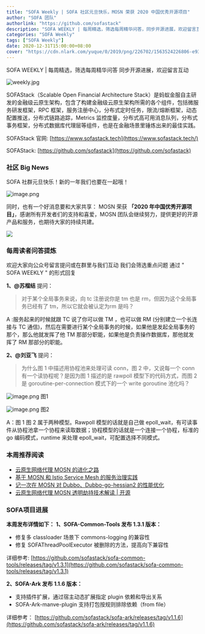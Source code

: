 ```yaml
---
title: "SOFA Weekly | SOFA 社区元旦快乐，MOSN 荣获 2020 中国优秀开源项目"
author: "SOFA 团队"
authorlink: "https://github.com/sofastack"
description: "SOFA WEEKLY | 每周精选，筛选每周精华问答，同步开源进展，欢迎留言互动。"
categories: "SOFA Weekly"
tags: ["SOFA Weekly"]
date: 2020-12-31T15:00:00+08:00
cover: "https://cdn.nlark.com/yuque/0/2019/png/226702/1563524226806-e93607a3-1b77-4ca2-8c3c-0384ab966154.png"
---
```


SOFA WEEKLY | 每周精选，筛选每周精华问答
同步开源进展，欢迎留言互动

![weekly.jpg](https://cdn.nlark.com/yuque/0/2019/jpeg/226702/1562925824761-fc720f21-9622-437b-a783-0b0729eda119.jpeg)

SOFAStack（Scalable Open Financial Architecture Stack）是蚂蚁金服自主研发的金融级云原生架构，包含了构建金融级云原生架构所需的各个组件，包括微服务研发框架，RPC 框架，服务注册中心，分布式定时任务，限流/熔断框架，动态配置推送，分布式链路追踪，Metrics 监控度量，分布式高可用消息队列，分布式事务框架，分布式数据库代理层等组件，也是在金融场景里锤炼出来的最佳实践。

SOFAStack 官网: [https://www.sofastack.tech](https://www.sofastack.tech/)

SOFAStack: [https://github.com/sofastack](https://github.com/sofastack)

### 社区 Big News 

SOFA 社群元旦快乐！新的一年我们也要在一起哦！

![image.png](https://cdn.nlark.com/yuque/0/2020/png/2883938/1609403224171-d6eb5706-916c-4fb5-940f-061373abc944.png)

同时，也有一个好消息要和大家共享：
MOSN 荣获 **「2020 年中国优秀开源项目」**，感谢所有开发者们的支持和喜爱，MOSN 团队会继续努力，提供更好的开源产品和服务，也期待大家的持续共建。

![](https://cdn.nlark.com/yuque/0/2020/jpeg/2883938/1609401405155-5cfde7b6-a3c3-4a53-9ac6-e257d61755ff.jpeg)

### 每周读者问答提炼

欢迎大家向公众号留言提问或在群里与我们互动
我们会筛选重点问题
通过 " SOFA WEEKLY " 的形式回复

**1、@苏榴结** 提问：

> 对于某个全局事务来说，向 tc 注册说你是 tm 也是 rm，但因为这个全局事务已经有了 tm，所以它就会被认定为rm 是吗？

A :服务起来的时候就跟 TC 说了你可以做 TM ，也可以做 RM (分别建立一个长连接与 TC 通信)，然后在需要进行某个全局事务的时候，如果他是发起全局事务的那个，那么他就发挥了他 TM 那部分职能，如果他是负责操作数据库，那他就发挥了 RM 那部分的职能。

**2、@刘亚飞** 提问：

> 为什么图 1 中描述用协程池来处理可读 conn，图 2 中，又说每一个 conn 有一个读协程呢？是因为图 1 描述的是 rawpoll 模型下的代码方式，而图 2 是 goroutine-per-connection 模式下的一个 write goroutine 池化吗？

![image.png](https://cdn.nlark.com/yuque/0/2020/png/2883938/1609401492371-d560c528-d0d7-4998-b1b2-cb8ef40aee96.png)
图1

![image.png](https://cdn.nlark.com/yuque/0/2020/png/2883938/1609401492363-3303e717-2dff-455f-9932-e0bd421f4040.png)
图2

A：图 1 图 2 属于两种模型。Rawpoll 模型的话就是自己做 epoll_wait，有可读事件从协程池拿一个协程来读取数据；协程模型的话就是一个连接一个协程，标准的 go 编码模式，runtime 来处理 epoll_wait，可配置选择不同模式。

### 本周推荐阅读

- [云原生网络代理 MOSN 的进化之路](http://mp.weixin.qq.com/s?__biz=MzUzMzU5Mjc1Nw==&mid=2247486961&idx=1&sn=e2710328091c2a15283cd76527078c97&chksm=faa0e22bcdd76b3d5e4d65f738a51d560fd2f32cec8a081b253ad80d19cdaef9ca88cfca2862&scene=21)
- [基于 MOSN 和 Istio Service Mesh 的服务治理实践](http://mp.weixin.qq.com/s?__biz=MzUzMzU5Mjc1Nw==&mid=2247486618&idx=1&sn=d52c67fba7d4e47bb69af50b83eb29dd&chksm=faa0e340cdd76a56d2dbea3b054eea96ea74e73d625c0f5bf041bc7dd857ba21dcfd2a4042ab&scene=21)
- [记一次在 MOSN 对 Dubbo、Dubbo-go-hessian2 的性能优化](http://mp.weixin.qq.com/s?__biz=MzUzMzU5Mjc1Nw==&mid=2247486296&idx=1&sn=855f5ae48c4da2dace79f6956afdb646&chksm=faa0e482cdd76d94f3b59e6d7edcaebe316faac9e74c668dd33977f7705c208fe68d782e15d2&scene=21)
- [云原生网络代理 MOSN 透明劫持技术解读 | 开源](http://mp.weixin.qq.com/s?__biz=MzUzMzU5Mjc1Nw==&mid=2247486145&idx=1&sn=e193044d2fc97d68621b588a8d08c4e0&chksm=faa0e51bcdd76c0d4e507dcabf81b5b67a2e03b4be4f9430a43af0c2a68e39d0d53212a5c093&scene=21)

### SOFA项目进展

**本周发布详情如下：**
**1、SOFA-Common-Tools 发布 1.3.1 版本：**

- 修复多 classloader 场景下 commons-logging 的兼容性
- 修复 SOFAThreadPoolExecutor 被删除的方法，提高向下兼容性

详细参考:
[https://github.com/sofastack/sofa-common-tools/releases/tag/v1.3.1](https://github.com/sofastack/sofa-common-tools/releases/tag/v1.3.1)

**2、SOFA-Ark 发布 1.1.6  版本：**

- 支持插件扩展，通过宿主动态扩展指定 plugin 依赖和导出关系
- SOFA-Ark-manve-plugin 支持打包按规则排除依赖（from file）

详细参考：
[https://github.com/sofastack/sofa-ark/releases/tag/v1.1.6](https://github.com/sofastack/sofa-ark/releases/tag/v1.1.6)
